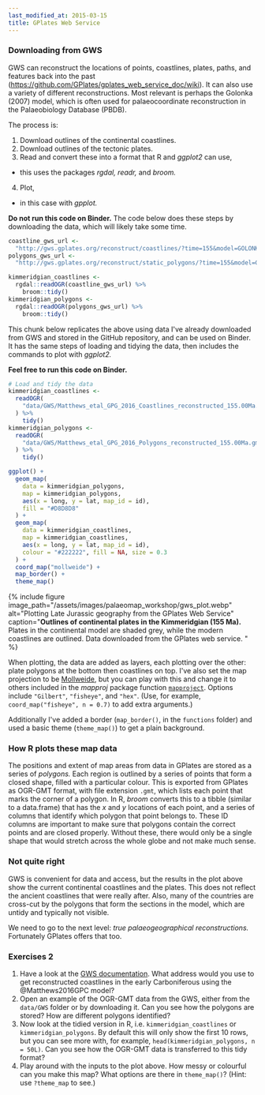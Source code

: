 ```yaml
---
last_modified_at: 2015-03-15
title: GPlates Web Service
---
```


### Downloading from GWS

GWS can reconstruct the locations of points, coastlines, plates, paths, and features back into the past (<https://github.com/GPlates/gplates_web_service_doc/wiki>). It can also use a variety of different reconstructions. Most relevant is perhaps the Golonka (2007) model, which is often used for palaeocoordinate reconstruction in the Palaeobiology Database (PBDB).

The process is:

1. Download outlines of the continental coastlines.
2. Download outlines of the tectonic plates.
3. Read and convert these into a format that R and _ggplot2_ can use,
  - this uses the packages _rgdal, readr,_ and _broom._
4. Plot,
  - in this case with _gpplot._

**Do not run this code on Binder.** The code below does these steps by downloading the data, which will likely take some time.

```r
coastline_gws_url <-
  "http://gws.gplates.org/reconstruct/coastlines/?time=155&model=GOLONKA"
polygons_gws_url <-
  "http://gws.gplates.org/reconstruct/static_polygons/?time=155&model=GOLONKA"

kimmeridgian_coastlines <-
  rgdal::readOGR(coastline_gws_url) %>%
    broom::tidy()
kimmeridgian_polygons <-
  rgdal::readOGR(polygons_gws_url) %>%
    broom::tidy()
```

This chunk below replicates the above using data I've already downloaded from GWS and stored in the GitHub repository, and can be used on Binder. It has the same steps of loading and tidying the data, then includes the commands to plot with *ggplot2.*

**Feel free to run this code on Binder.**

```r
# Load and tidy the data
kimmeridgian_coastlines <-
  readOGR(
    "data/GWS/Matthews_etal_GPG_2016_Coastlines_reconstructed_155.00Ma.gmt"
  ) %>%
    tidy()
kimmeridgian_polygons <-
  readOGR(
    "data/GWS/Matthews_etal_GPG_2016_Polygons_reconstructed_155.00Ma.gmt"
  ) %>%
    tidy()

ggplot() +
  geom_map(
    data = kimmeridgian_polygons,
    map = kimmeridgian_polygons,
    aes(x = long, y = lat, map_id = id),
    fill = "#D8D8D8"
  ) +
  geom_map(
    data = kimmeridgian_coastlines,
    map = kimmeridgian_coastlines,
    aes(x = long, y = lat, map_id = id),
    colour = "#222222", fill = NA, size = 0.3
  ) +
  coord_map("mollweide") +
  map_border() +
  theme_map()
```

{% include figure image_path="/assets/images/palaeomap_workshop/gws_plot.webp"
    alt="Plotting Late Jurassic geography from the GPlates Web Service"
    caption="**Outlines of continental plates in the Kimmeridgian (155 Ma).** Plates in the continental model are shaded grey, while the modern coastlines are outlined. Data downloaded from the GPlates web service. "
%}

When plotting, the data are added as layers, each plotting over the other: plate polygons at the bottom then coastlines on top. I've also set the map projection to be [Mollweide](https://en.wikipedia.org/wiki/Mollweide_projection), but you can play with this and change it to others included in the _mapproj_ package function [`mapproject`](https://rdrr.io/cran/mapproj/man/mapproject.html). Options include `"Gilbert"`, `"fisheye"`, and `"hex"`. (Use, for example, `coord_map("fisheye", n = 0.7)` to add extra arguments.)

Additionally I've added a border (`map_border()`, in the `functions` folder) and used a basic theme (`theme_map()`) to get a plain background.

### How R plots these map data

The positions and extent of map areas from data in GPlates are stored as a series of _polygons._ Each region is outlined by a series of points that form a closed shape, filled with a particular colour. This is exported from GPlates as OGR-GMT format, with file extension `.gmt`, which lists each point that marks the corner of a polygon. In R, _broom_ converts this to a tibble (similar to a data.frame) that has the _x_ and _y_ locations of each point, and a series of columns that identify which polygon that point belongs to. These ID columns are important to make sure that polygons contain the correct points and are closed properly. Without these, there would only be a single shape that would stretch across the whole globe and not make much sense.

### Not quite right

GWS is convenient for data and access, but the results in the plot above show the current continental coastlines and the plates. This does not reflect the ancient coastlines that were really after. Also, many of the countries are cross-cut by the polygons that form the sections in the model, which are untidy and typically not visible.

We need to go to the next level: _true palaeogeographical reconstructions._ Fortunately GPlates offers that too.

### Exercises 2

1. Have a look at the [GWS documentation](<https://github.com/GPlates/gplates_web_service_doc/wiki>). What address would you use to get reconstructed coastlines in the early Carboniferous using the @Matthews2016GPC model?
2. Open an example of the OGR-GMT data from the GWS, either from the `data/GWS` folder or by downloading it. Can you see how the polygons are stored? How are different polygons identified?
3. Now look at the tidied version in R, i.e. `kimmeridgian_coastlines` or `kimmeridgian_polygons`. By default this will only show the first 10 rows, but you can see more with, for example, `head(kimmeridgian_polygons, n = 50L)`. Can you see how the OGR-GMT data is transferred to this tidy format?
4. Play around with the inputs to the plot above. How messy or colourful can you make this map? What options are there in `theme_map()`? (Hint: use `?theme_map` to see.)
